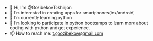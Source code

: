 - 👋 Hi, I’m @GozibekovTokhirjon
- 👀 I’m interested in creating apps for smartphones(ios/android)
- 🌱 I’m currently learning python
- 💞️ I’m looking to participate in python bootcamps to learn more about coding with python and get experience.
- 📫 How to reach me: t.goozibekov@gmail.com

<!---
GozibekovTokhirjon/GozibekovTokhirjon is a ✨ special ✨ repository because its `README.md` (this file) appears on your GitHub profile.
You can click the Preview link to take a look at your changes.
--->
